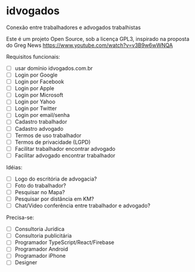 # idvogados
Conexão entre trabalhadores e advogados trabalhistas

Este é um projeto Open Source, sob a licença GPL3, inspirado na proposta do Greg News https://www.youtube.com/watch?v=v3B9w6wWNQA

Requisitos funcionais:
- [ ] usar domínio idvogados.com.br
- [ ] Login por Google
- [ ] Login por Facebook
- [ ] Login por Apple
- [ ] Login por Microsoft
- [ ] Login por Yahoo
- [ ] Login por Twitter
- [ ] Login por email/senha
- [ ] Cadastro trabalhador
- [ ] Cadastro advogado
- [ ] Termos de uso trabalhador
- [ ] Termos de privacidade (LGPD)
- [ ] Facilitar trabalhador encontrar advogado
- [ ] Facilitar advogado encontrar trabalhador

Idéias:
- [ ] Logo do escritória de advogacia?
- [ ] Foto do trabalhador?
- [ ] Pesquisar no Mapa?
- [ ] Pesquisar por distância em KM?
- [ ] Chat/Video conferência entre trabalhador e advogado?

Precisa-se:
- [ ] Consultoria Jurídica
- [ ] Consultoria publicitária
- [ ] Programador TypeScript/React/Firebase
- [ ] Programador Android
- [ ] Programador iPhone
- [ ] Designer
